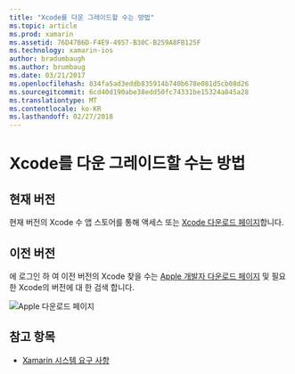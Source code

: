 ```yaml
---
title: "Xcode를 다운 그레이드할 수는 방법"
ms.topic: article
ms.prod: xamarin
ms.assetid: 76D47B6D-F4E9-4957-B30C-B259A8FB125F
ms.technology: xamarin-ios
author: bradumbaugh
ms.author: brumbaug
ms.date: 03/21/2017
ms.openlocfilehash: 834fa5ad3eddb835914b740b678e081d5cb08d26
ms.sourcegitcommit: 6cd40d190abe38edd50fc74331be15324a845a28
ms.translationtype: MT
ms.contentlocale: ko-KR
ms.lasthandoff: 02/27/2018
---
```

# <a name="how-can-i-downgrade-xcode"></a>Xcode를 다운 그레이드할 수는 방법

## <a name="current-version"></a>현재 버전

현재 버전의 Xcode 수 앱 스토어를 통해 액세스 또는 [Xcode 다운로드 페이지](https://developer.apple.com/xcode/downloads/)합니다.

## <a name="older-versions"></a>이전 버전

에 로그인 하 여 이전 버전의 Xcode 찾을 수는 [Apple 개발자 다운로드 페이지](https://developer.apple.com/downloads/) 및 필요한 Xcode의 버전에 대 한 검색 합니다.

![Apple 다운로드 페이지](http://content.screencast.com/users/Kent.Green/folders/Jing/media/4c5e2228-08a4-4d5a-af3b-7b66df741c6f/2015-06-11_1012.png "Apple 다운로드 페이지")

## <a name="see-also"></a>참고 항목
- [Xamarin 시스템 요구 사항](~/cross-platform/get-started/requirements.md)
